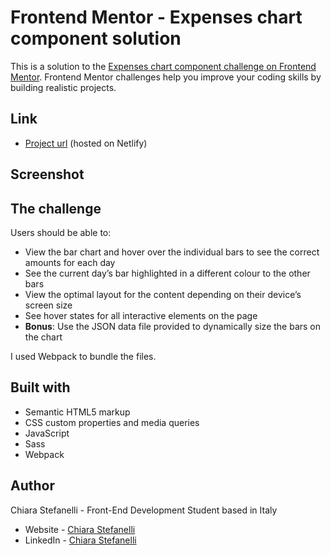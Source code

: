 # Frontend Mentor - Expenses chart component solution

This is a solution to the [Expenses chart component challenge on Frontend Mentor](https://www.frontendmentor.io/challenges/expenses-chart-component-e7yJBUdjwt). Frontend Mentor challenges help you improve your coding skills by building realistic projects.

## Link

- [Project url](https://expenses-chart-frontend-mentor.netlify.app/) (hosted on Netlify)

## Screenshot

## The challenge

Users should be able to:

- View the bar chart and hover over the individual bars to see the correct amounts for each day
- See the current day’s bar highlighted in a different colour to the other bars
- View the optimal layout for the content depending on their device’s screen size
- See hover states for all interactive elements on the page
- **Bonus**: Use the JSON data file provided to dynamically size the bars on the chart

I used Webpack to bundle the files.

## Built with

- Semantic HTML5 markup
- CSS custom properties and media queries
- JavaScript
- Sass
- Webpack

## Author

Chiara Stefanelli - Front-End Development Student based in Italy

- Website - [Chiara Stefanelli](https://chiarastefanelli.netlify.app/)
- LinkedIn - [Chiara Stefanelli](https://www.linkedin.com/in/chiarastefanelli/?locale=en_US)
